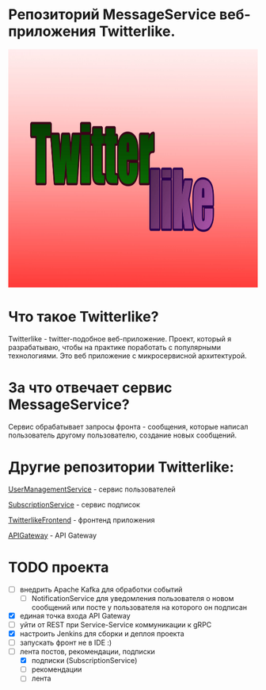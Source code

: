 # Репозиторий MessageService веб-приложения Twitterlike.

<p align="center">
	<img src="logo.jpg" width="886" height="480" alt="Twitterlike Logo" />
</p>

# Что такое Twitterlike?

Twitterlike - twitter-подобное веб-приложение. Проект, который я разрабатываю, 
чтобы на практике поработать с популярными технологиями.
Это веб приложение с микросервисной архитектурой.

# За что отвечает сервис MessageService?

Сервис обрабатывает запросы фронта - сообщения, которые написал пользователь
другому пользователю, создание новых сообщений.

# Другие репозитории Twitterlike:

[UserManagementService](https://github.com/MasterIlidan/user-managment-service-twitterlike) - сервис пользователей

[SubscriptionService](https://github.com/MasterIlidan/subscription-service-twitterlike) - сервис подписок

[TwitterlikeFrontend](https://github.com/MasterIlidan/twitterlike-front) - фронтенд приложения

[APIGateway](https://github.com/MasterIlidan/api-gateway-twitterlike) - API Gateway


# TODO проекта

- [ ] внедрить Apache Kafka для обработки событий
  - [ ] NotificationService для уведомления пользователя о новом сообщений или посте у пользователя
    на которого он подписан
 - [x] единая точка входа API Gateway
 - [ ] уйти от REST при Service-Service коммуникации к gRPC
 - [x] настроить Jenkins для сборки и деплоя проекта
 - [ ] запускать фронт не в IDE :)
 - [ ] лента постов, рекомендации, подписки
   - [x] подписки (SubscriptionService)
   - [ ] рекомендации
   - [ ] лента

